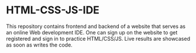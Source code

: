 # HTML-CSS-JS-IDE
This repository contains frontend and backend of a website that serves as an online Web development IDE. One can sign up on the website to get registered and sign in to practice HTML/CSS/JS. Live results are showcased as soon as writes the code.
